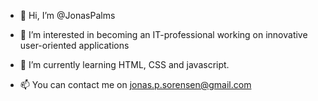 - 👋 Hi, I’m @JonasPalms
- 👀 I’m interested in becoming an IT-professional working on innovative user-oriented applications
- 🌱 I’m currently learning HTML, CSS and javascript.

- 📫 You can contact me on jonas.p.sorensen@gmail.com

<!---
JonasPalms/JonasPalms is a ✨ special ✨ repository because its `README.md` (this file) appears on your GitHub profile.
You can click the Preview link to take a look at your changes.
--->
